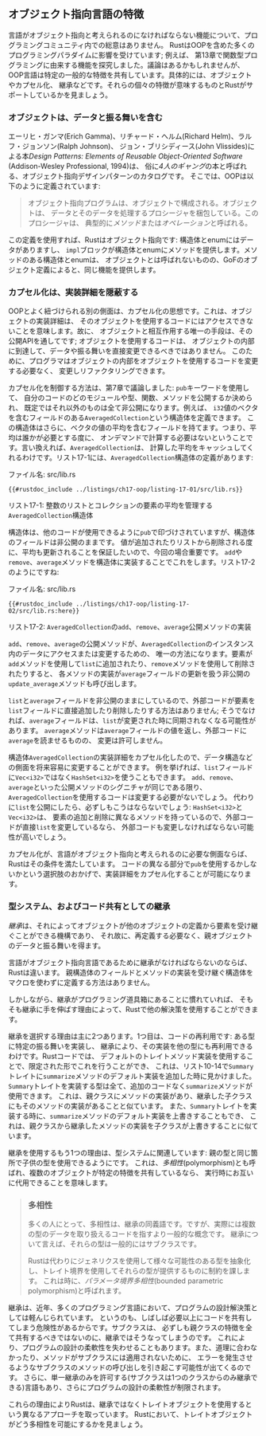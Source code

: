 <!--
## Characteristics of Object-Oriented Languages
-->

## オブジェクト指向言語の特徴

<!--
There is no consensus in the programming community about what features a
language must have to be considered object-oriented. Rust is influenced by many
programming paradigms, including OOP; for example, we explored the features
that came from functional programming in Chapter 13. Arguably, OOP languages
share certain common characteristics, namely objects, encapsulation, and
inheritance. Let’s look at what each of those characteristics means and whether
Rust supports it.
-->

言語がオブジェクト指向と考えられるのになければならない機能について、プログラミングコミュニティ内での総意はありません。
RustはOOPを含めた多くのプログラミングパラダイムに影響を受けています; 例えば、
第13章で関数型プログラミングに由来する機能を探究しました。議論はあるかもしれませんが、
OOP言語は特定の一般的な特徴を共有しています。具体的には、オブジェクトやカプセル化、
継承などです。それらの個々の特徴が意味するものとRustがサポートしているかを見ましょう。

<!--
### Objects Contain Data and Behavior
-->

### オブジェクトは、データと振る舞いを含む

<!--
The book *Design Patterns: Elements of Reusable Object-Oriented Software* by
Erich Gamma, Richard Helm, Ralph Johnson, and John Vlissides (Addison-Wesley
Professional, 1994), colloquially referred to as *The Gang of Four* book, is a
catalog of object-oriented design patterns. It defines OOP this way:
-->

エーリヒ・ガンマ(Erich Gamma)、リチャード・ヘルム(Richard Helm)、ラルフ・ジョンソン(Ralph Johnson)、
ジョン・ブリシディース(John Vlissides)による本*Design Patterns: Elements of Reusable Object-Oriented Software* (Addison-Wesley Professional, 1994)は、
俗に*4人のギャング*の本と呼ばれる、オブジェクト指向デザインパターンのカタログです。
そこでは、OOPは以下のように定義されています:

<!--
> Object-oriented programs are made up of objects. An *object* packages both
> data and the procedures that operate on that data. The procedures are
> typically called *methods* or *operations*.
-->

> オブジェクト指向プログラムは、オブジェクトで構成される。オブジェクトは、
> データとそのデータを処理するプロシージャを梱包している。このプロシージャは、
> 典型的に*メソッド*または*オペレーション*と呼ばれる。

<!--
Using this definition, Rust is object-oriented: structs and enums have data,
and `impl` blocks provide methods on structs and enums. Even though structs and
enums with methods aren’t *called* objects, they provide the same
functionality, according to the Gang of Four’s definition of objects.
-->

この定義を使用すれば、Rustはオブジェクト指向です: 構造体とenumにはデータがありますし、
`impl`ブロックが構造体とenumにメソッドを提供します。メソッドのある構造体とenumは、
オブジェクトとは呼ばれないものの、GoFのオブジェクト定義によると、同じ機能を提供します。

<!--
### Encapsulation that Hides Implementation Details
-->

### カプセル化は、実装詳細を隠蔽する

<!--
Another aspect commonly associated with OOP is the idea of *encapsulation*,
which means that the implementation details of an object aren’t accessible to
code using that object. Therefore, the only way to interact with an object is
through its public API; code using the object shouldn’t be able to reach into
the object’s internals and change data or behavior directly. This enables the
programmer to change and refactor an object’s internals without needing to
change the code that uses the object.
-->

OOPとよく紐づけられる別の側面は、カプセル化の思想です。これは、オブジェクトの実装詳細は、
そのオブジェクトを使用するコードにはアクセスできないことを意味します。故に、
オブジェクトと相互作用する唯一の手段は、その公開APIを通してです; オブジェクトを使用するコードは、
オブジェクトの内部に到達して、データや振る舞いを直接変更できるべきではありません。
このために、プログラマはオブジェクトの内部をオブジェクトを使用するコードを変更する必要なく、
変更しリファクタリングできます。

<!--
We discussed how to control encapsulation in Chapter 7: we can use the `pub`
keyword to decide which modules, types, functions, and methods in our code
should be public, and by default everything else is private. For example, we
can define a struct `AveragedCollection` that has a field containing a vector
of `i32` values. The struct can also have a field that contains the average of
the values in the vector, meaning the average doesn’t have to be computed
on demand whenever anyone needs it. In other words, `AveragedCollection` will
cache the calculated average for us. Listing 17-1 has the definition of the
`AveragedCollection` struct:
-->

カプセル化を制御する方法は、第7章で議論しました: `pub`キーワードを使用して、
自分のコードのどのモジュールや型、関数、メソッドを公開するか決められ、
既定ではそれ以外のものは全て非公開になります。例えば、
`i32`値のベクタを含むフィールドのある`AveragedCollection`という構造体を定義できます。
この構造体はさらに、ベクタの値の平均を含むフィールドを持てます。つまり、平均は誰かが必要とする度に、
オンデマンドで計算する必要はないということです。言い換えれば、`AveragedCollection`は、
計算した平均をキャッシュしてくれるわけです。リスト17-1には、`AveragedCollection`構造体の定義があります:

<!--
<span class="filename">Filename: src/lib.rs</span>
-->

<span class="filename">ファイル名: src/lib.rs</span>

```rust,noplayground
{{#rustdoc_include ../listings/ch17-oop/listing-17-01/src/lib.rs}}
```

<!--
<span class="caption">Listing 17-1: An `AveragedCollection` struct that
maintains a list of integers and the average of the items in the
collection</span>
-->

<span class="caption">リスト17-1: 整数のリストとコレクションの要素の平均を管理する`AveragedCollection`構造体</span>

<!--
The struct is marked `pub` so that other code can use it, but the fields within
the struct remain private. This is important in this case because we want to
ensure that whenever a value is added or removed from the list, the average is
also updated. We do this by implementing `add`, `remove`, and `average` methods
on the struct, as shown in Listing 17-2:
-->

構造体は、他のコードが使用できるように`pub`で印づけされていますが、構造体のフィールドは非公開のままです。
値が追加されたりリストから削除される度に、平均も更新されることを保証したいので、今回の場合重要です。
`add`や`remove`、`average`メソッドを構造体に実装することでこれをします。リスト17-2のようにですね:

<!--
<span class="filename">Filename: src/lib.rs</span>
-->

<span class="filename">ファイル名: src/lib.rs</span>

```rust,noplayground
{{#rustdoc_include ../listings/ch17-oop/listing-17-02/src/lib.rs:here}}
```

<!--
<span class="caption">Listing 17-2: Implementations of the public methods
`add`, `remove`, and `average` on `AveragedCollection`</span>
-->

<span class="caption">リスト17-2: `AveragedCollection`の`add`、`remove`、`average`公開メソッドの実装</span>

<!--
The public methods `add`, `remove`, and `average` are the only ways to access
or modify data in an instance of `AveragedCollection`. When an item is added
to `list` using the `add` method or removed using the `remove` method, the
implementations of each call the private `update_average` method that handles
updating the `average` field as well.
-->

`add`、`remove`、`average`の公開メソッドが、`AveragedCollection`のインスタンス内のデータにアクセスまたは変更するための、
唯一の方法になります。要素が`add`メソッドを使用して`list`に追加されたり、`remove`メソッドを使用して削除されたりすると、
各メソッドの実装が`average`フィールドの更新を扱う非公開の`update_average`メソッドも呼び出します。

<!--
We leave the `list` and `average` fields private so there is no way for
external code to add or remove items to or from the `list` field directly;
otherwise, the `average` field might become out of sync when the `list`
changes. The `average` method returns the value in the `average` field,
allowing external code to read the `average` but not modify it.
-->

`list`と`average`フィールドを非公開のままにしているので、外部コードが要素を`list`フィールドに直接追加したり削除したりする方法はありません;
そうでなければ、`average`フィールドは、`list`が変更された時に同期されなくなる可能性があります。
`average`メソッドは`average`フィールドの値を返し、外部コードに`average`を読ませるものの、
変更は許可しません。

<!--
Because we’ve encapsulated the implementation details of the struct
`AveragedCollection`, we can easily change aspects, such as the data structure,
in the future. For instance, we could use a `HashSet<i32>` instead of a
`Vec<i32>` for the `list` field. As long as the signatures of the `add`,
`remove`, and `average` public methods stay the same, code using
`AveragedCollection` wouldn’t need to change. If we made `list` public instead,
this wouldn’t necessarily be the case: `HashSet<i32>` and `Vec<i32>` have
different methods for adding and removing items, so the external code would
likely have to change if it were modifying `list` directly.
-->

構造体`AveragedCollection`の実装詳細をカプセル化したので、データ構造などの側面を将来容易に変更することができます。
例を挙げれば、`list`フィールドに`Vec<i32>`ではなく`HashSet<i32>`を使うこともできます。
`add`、`remove`、`average`といった公開メソッドのシグニチャが同じである限り、`AveragedCollection`を使用するコードは変更する必要がないでしょう。
代わりに`list`を公開にしたら、必ずしもこうはならないでしょう: `HashSet<i32>`と`Vec<i32>`は、
要素の追加と削除に異なるメソッドを持っているので、外部コードが直接`list`を変更しているなら、
外部コードも変更しなければならない可能性が高いでしょう。

<!--
If encapsulation is a required aspect for a language to be considered
object-oriented, then Rust meets that requirement. The option to use `pub` or
not for different parts of code enables encapsulation of implementation details.
-->

カプセル化が、言語がオブジェクト指向と考えられるのに必要な側面ならば、Rustはその条件を満たしています。
コードの異なる部分で`pub`を使用するかしないかという選択肢のおかげで、実装詳細をカプセル化することが可能になります。

<!--
### Inheritance as a Type System and as Code Sharing
-->

### 型システム、およびコード共有としての継承

<!--
*Inheritance* is a mechanism whereby an object can inherit elements from
another object’s definition, thus gaining the parent object’s data and behavior
without you having to define them again.
-->

*継承*は、それによってオブジェクトが他のオブジェクトの定義から要素を受け継ぐことができる機構であり、
それ故に、再定義する必要なく、親オブジェクトのデータと振る舞いを得ます。

<!--
If a language must have inheritance to be an object-oriented language, then
Rust is not one. There is no way to define a struct that inherits the parent
struct’s fields and method implementations without using a macro.
-->

言語がオブジェクト指向言語であるために継承がなければならないのならば、Rustは違います。
親構造体のフィールドとメソッドの実装を受け継ぐ構造体をマクロを使わずに定義する方法はありません。

<!--
However, if you’re used to having inheritance in your programming toolbox, you
can use other solutions in Rust, depending on your reason for reaching for
inheritance in the first place.
-->

しかしながら、継承がプログラミング道具箱にあることに慣れていれば、
そもそも継承に手を伸ばす理由によって、Rustで他の解決策を使用することができます。

<!--
You would choose inheritance for two main reasons. One is for reuse of code:
you can implement particular behavior for one type, and inheritance enables you
to reuse that implementation for a different type. You can do this in a limited
way in Rust code using default trait method implementations, which you saw in
Listing 10-14 when we added a default implementation of the `summarize` method
on the `Summary` trait. Any type implementing the `Summary` trait would have
the `summarize` method available on it without any further code. This is
similar to a parent class having an implementation of a method and an
inheriting child class also having the implementation of the method. We can
also override the default implementation of the `summarize` method when we
implement the `Summary` trait, which is similar to a child class overriding the
implementation of a method inherited from a parent class.
-->

継承を選択する理由は主に2つあります。1つ目は、コードの再利用です: ある型に特定の振る舞いを実装し、
継承により、その実装を他の型にも再利用できるわけです。Rustコードでは、
デフォルトのトレイトメソッド実装を使用することで、限定された形でこれを行うことができ、
これは、リスト10-14で`Summary`トレイトに`summarize`メソッドのデフォルト実装を追加した時に見かけました。
`Summary`トレイトを実装する型は全て、追加のコードなく`summarize`メソッドが使用できます。
これは、親クラスにメソッドの実装があり、継承した子クラスにもそのメソッドの実装があることと似ています。
また、`Summary`トレイトを実装する時に、`summarize`メソッドのデフォルト実装を上書きすることもでき、
これは、親クラスから継承したメソッドの実装を子クラスが上書きすることに似ています。

<!--
The other reason to use inheritance relates to the type system: to enable a
child type to be used in the same places as the parent type. This is also
called *polymorphism*, which means that you can substitute multiple objects for
each other at runtime if they share certain characteristics.
-->

継承を使用するもう1つの理由は、型システムに関連しています: 親の型と同じ箇所で子供の型を使用できるようにです。
これは、*多相性*(polymorphism)とも呼ばれ、複数のオブジェクトが特定の特徴を共有しているなら、
実行時にお互いに代用できることを意味します。

<!--
> ### Polymorphism
>
> To many people, polymorphism is synonymous with inheritance. But it’s
> actually a more general concept that refers to code that can work with data
> of multiple types. For inheritance, those types are generally subclasses.
>
> Rust instead uses generics to abstract over different possible types and
> trait bounds to impose constraints on what those types must provide. This is
> sometimes called *bounded parametric polymorphism*.
-->

> ### 多相性
>
> 多くの人にとって、多相性は、継承の同義語です。ですが、実際には複数の型のデータを取り扱えるコードを指すより一般的な概念です。
> 継承について言えば、それらの型は一般的にはサブクラスです。
>
> Rustは代わりにジェネリクスを使用して様々な可能性のある型を抽象化し、トレイト境界を使用してそれらの型が提供するものに制約を課します。
> これは時に、*パラメータ境界多相性*(bounded parametric polymorphism)と呼ばれます。

<!--
Inheritance has recently fallen out of favor as a programming design solution
in many programming languages because it’s often at risk of sharing more code
than necessary. Subclasses shouldn’t always share all characteristics of their
parent class but will do so with inheritance. This can make a program’s design
less flexible. It also introduces the possibility of calling methods on
subclasses that don’t make sense or that cause errors because the methods don’t
apply to the subclass. In addition, some languages will only allow single
inheritance (meaning a subclass can only inherit from one class), further
restricting the flexibility of a program’s design.
-->

継承は、近年、多くのプログラミング言語において、プログラムの設計解決策としては軽んじられています。
というのも、しばしば必要以上にコードを共有してしまう危険性があるからです。サブクラスは、
必ずしも親クラスの特徴を全て共有するべきではないのに、継承ではそうなってしまうのです。
これにより、プログラムの設計の柔軟性を失わせることもあります。また、道理に合わなかったり、メソッドがサブクラスには適用されないために、
エラーを発生させるようなサブクラスのメソッドの呼び出しを引き起こす可能性が出てくるのです。
さらに、単一継承のみを許可する(サブクラスは1つのクラスからのみ継承できる)言語もあり、さらにプログラムの設計の柔軟性が制限されます。

<!--
For these reasons, Rust takes the different approach of using trait objects
instead of inheritance. Let’s look at how trait objects enable polymorphism in
Rust.
-->

これらの理由によりRustは、継承ではなくトレイトオブジェクトを使用するという異なるアプローチを取っています。
Rustにおいて、トレイトオブジェクトがどう多相性を可能にするかを見ましょう。
